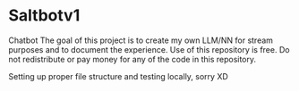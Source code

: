 # Saltbotv1
Chatbot 
The goal of this project is to create my own LLM/NN for stream purposes and to document the experience.
Use of this repository is free. Do not redistribute or pay money for any of the code in this repository.

Setting up proper file structure and testing locally, sorry XD
